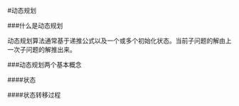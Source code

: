 #动态规划

###什么是动态规划

动态规划算法通常基于递推公式以及一个或多个初始化状态。当前子问题的解由上一次子问题的解推出来。

###动态规划两个基本概念

####状态

####状态转移过程
